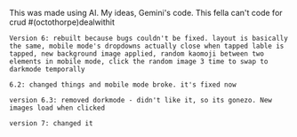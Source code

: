 This was made using AI. My ideas, Gemini's code. This fella can't code for crud #(octothorpe)dealwithit
~~~
Version 6: rebuilt because bugs couldn't be fixed. layout is basically the same, mobile mode's dropdowns actually close when tapped lable is tapped, new background image applied, random kaomoji between two elements in mobile mode, click the random image 3 time to swap to darkmode temporally 

6.2: changed things and mobile mode broke. it's fixed now

version 6.3: removed dorkmode - didn't like it, so its gonezo. New images load when clicked

version 7: changed it
